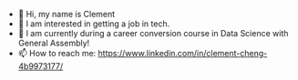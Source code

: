 - 👋 Hi, my name is Clement
- 👀 I am interested in getting a job in tech.
- 🌱 I am currently during a career conversion course in Data Science with General Assembly!
- 📫 How to reach me: https://www.linkedin.com/in/clement-cheng-4b9973177/

<!---
clementcmy/clementcmy is a ✨ special ✨ repository because its `README.md` (this file) appears on your GitHub profile.
You can click the Preview link to take a look at your changes.
--->
